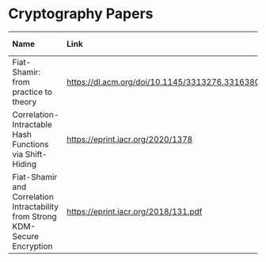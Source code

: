 # Cryptography Papers
| Name | Link  | Published | % Understood | Status |
| :--- | :--- | :--- | :--- | :--- |
| Fiat-Shamir: from practice to theory | https://dl.acm.org/doi/10.1145/3313276.3316380 | STOC 2019 | | Unread |
| Correlation-Intractable Hash Functions via Shift-Hiding | https://eprint.iacr.org/2020/1378 | ITCS 2022 | | Unread |
| Fiat-Shamir and Correlation Intractability from Strong KDM-Secure Encryption | https://eprint.iacr.org/2018/131.pdf | Springer 2018 | | Unread |
